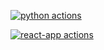 [![python actions](https://github.com/MIZOGUCHIKoki/DisasterCaseManagementSystem/actions/workflows/python_actions.yml/badge.svg)](https://github.com/MIZOGUCHIKoki/DisasterCaseManagementSystem/actions/workflows/python_actions.yml)

[![react-app actions](https://github.com/MIZOGUCHIKoki/DisasterCaseManagementSystem/actions/workflows/react-app_actions.yml/badge.svg)](https://github.com/MIZOGUCHIKoki/DisasterCaseManagementSystem/actions/workflows/react-app_actions.yml)

